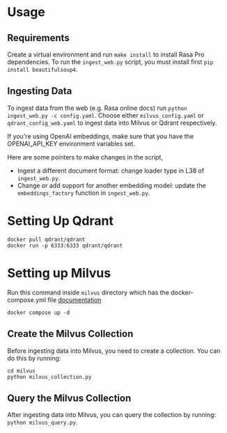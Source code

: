 # Usage

## Requirements

Create a virtual environment and run `make install` to install Rasa Pro dependencies.
To run the `ingest_web.py` script, you must install first `pip install beautifulsoup4`.

## Ingesting Data
To ingest data from the web (e.g. Rasa online docs) run `python ingest_web.py -c config.yaml`.
Choose either `milvus_config.yaml` or `qdrant_config_web.yaml` to ingest data into Milvus or Qdrant respectively.

If you're using OpenAI embeddings, make sure that you have the OPENAI_API_KEY environment variables set.

Here are some pointers to make changes in the script,
- Ingest a different document format: change loader type in L38 of `ingest_web.py`.
- Change or add support for another embedding model: update the `embeddings_factory` function in `ingest_web.py`.

# Setting Up Qdrant

```
docker pull qdrant/qdrant
docker run -p 6333:6333 qdrant/qdrant
```

# Setting up Milvus

Run this command inside `milvus` directory which has the docker-compose.yml file [documentation](https://milvus.io/docs/install_standalone-docker.md)

```
docker compose up -d
```

## Create the Milvus Collection

Before ingesting data into Milvus, you need to create a collection. You can do this by running:

```
cd milvus
python milvus_collection.py
```

## Query the Milvus Collection

After ingesting data into Milvus, you can query the collection by running: `python milvus_query.py`.

